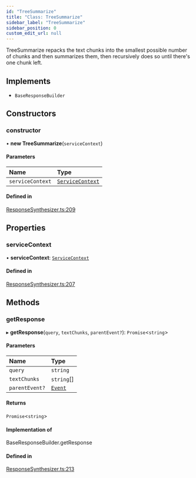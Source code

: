 ```yaml
---
id: "TreeSummarize"
title: "Class: TreeSummarize"
sidebar_label: "TreeSummarize"
sidebar_position: 0
custom_edit_url: null
---
```


TreeSummarize repacks the text chunks into the smallest possible number of chunks and then summarizes them, then recursively does so until there's one chunk left.

## Implements

- `BaseResponseBuilder`

## Constructors

### constructor

• **new TreeSummarize**(`serviceContext`)

#### Parameters

| Name | Type |
| :------ | :------ |
| `serviceContext` | [`ServiceContext`](../interfaces/ServiceContext.md) |

#### Defined in

[ResponseSynthesizer.ts:209](https://github.com/run-llama/LlamaIndexTS/blob/9d0cadf/packages/core/src/ResponseSynthesizer.ts#L209)

## Properties

### serviceContext

• **serviceContext**: [`ServiceContext`](../interfaces/ServiceContext.md)

#### Defined in

[ResponseSynthesizer.ts:207](https://github.com/run-llama/LlamaIndexTS/blob/9d0cadf/packages/core/src/ResponseSynthesizer.ts#L207)

## Methods

### getResponse

▸ **getResponse**(`query`, `textChunks`, `parentEvent?`): `Promise`<`string`\>

#### Parameters

| Name | Type |
| :------ | :------ |
| `query` | `string` |
| `textChunks` | `string`[] |
| `parentEvent?` | [`Event`](../interfaces/Event.md) |

#### Returns

`Promise`<`string`\>

#### Implementation of

BaseResponseBuilder.getResponse

#### Defined in

[ResponseSynthesizer.ts:213](https://github.com/run-llama/LlamaIndexTS/blob/9d0cadf/packages/core/src/ResponseSynthesizer.ts#L213)
